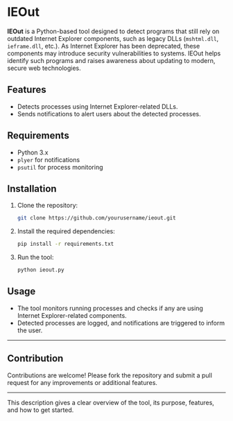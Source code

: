 # IEOut

**IEOut** is a Python-based tool designed to detect programs that still rely on outdated Internet Explorer components, such as legacy DLLs (`mshtml.dll`, `ieframe.dll`, etc.). As Internet Explorer has been deprecated, these components may introduce security vulnerabilities to systems. IEOut helps identify such programs and raises awareness about updating to modern, secure web technologies.

## Features

- Detects processes using Internet Explorer-related DLLs.
- Sends notifications to alert users about the detected processes.

## Requirements

- Python 3.x
- `plyer` for notifications
- `psutil` for process monitoring

## Installation

1. Clone the repository:
   ```bash
   git clone https://github.com/yourusername/ieout.git
   ```
2. Install the required dependencies:
   ```bash
   pip install -r requirements.txt
   ```
3. Run the tool:
   ```bash
   python ieout.py
   ```

## Usage

- The tool monitors running processes and checks if any are using Internet Explorer-related components.
- Detected processes are logged, and notifications are triggered to inform the user.

---

## Contribution

Contributions are welcome! Please fork the repository and submit a pull request for any improvements or additional features.

---

This description gives a clear overview of the tool, its purpose, features, and how to get started.
